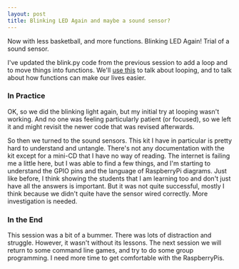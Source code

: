```yaml
---
layout: post
title: Blinking LED Again and maybe a sound sensor?
---
```


Now with less basketball, and more functions. Blinking LED Again! Trial of a sound sensor.

I've updated the blink.py code from the previous session to add a loop and to move things into functions. We'll [use this](https://github.com/uijkelly/coding_club/blob/master/blink_loop.py) to talk about looping, and to talk about how functions can make our lives easier.


### In Practice
OK, so we did the blinking light again, but my initial try at looping wasn't working. And no one was feeling particularly patient (or focused), so we left it and might revisit the newer code that was revised afterwards.

So then we turned to the sound sensors. This kit I have in particular is pretty hard to understand and untangle. There's not any documentation with the kit except for a mini-CD that I have no way of reading. The internet is failing me a little here, but I was able to find a few things, and I'm starting to understand the GPIO pins and the language of RaspberryPi diagrams. Just like before, I think showing the students that I am learning too and don't just have all the answers is important. But it was not quite successful, mostly I think because we didn't quite have the sensor wired correctly. More investigation is needed.

### In the End
This session was a bit of a bummer. There was lots of distraction and struggle. However, it wasn't without its lessons. The next session we will return to some command line games, and try to do some group programming. I need more time to get comfortable with the RaspberryPis.
